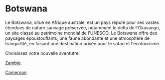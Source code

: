 # Botswana

Le Botswana, situé en Afrique australe, est un pays réputé pour ses vastes étendues de nature sauvage préservée,
 notamment le delta de l'Okavango, un site classé au patrimoine mondial de l'UNESCO. Le Botswana offre des paysages époustouflants,
 une faune abondante et une atmosphère de tranquillité, en faisant une destination prisée pour le safari et l'écotourisme.

Choisissez votre nouvelle aventutre:

[Zambie](https://github.com/Youssef-NAIM/labyrinthe/blob/main/Zambie.md).

[Cameroun](https://github.com/Youssef-NAIM/labyrinthe/blob/main/Cameroun.md).